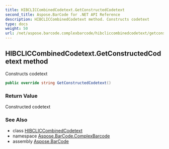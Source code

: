 ```yaml
---
title: HIBCLICCombinedCodetext.GetConstructedCodetext
second_title: Aspose.BarCode for .NET API Reference
description: HIBCLICCombinedCodetext method. Constructs codetext
type: docs
weight: 50
url: /net/aspose.barcode.complexbarcode/hibcliccombinedcodetext/getconstructedcodetext/
---
```

## HIBCLICCombinedCodetext.GetConstructedCodetext method

Constructs codetext

```csharp
public override string GetConstructedCodetext()
```

### Return Value

Constructed codetext

### See Also

* class [HIBCLICCombinedCodetext](../)
* namespace [Aspose.BarCode.ComplexBarcode](../../../aspose.barcode.complexbarcode/)
* assembly [Aspose.BarCode](../../../)



